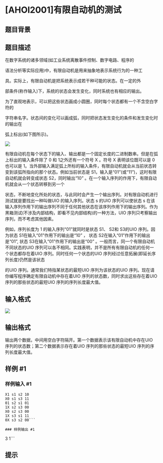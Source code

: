 # [AHOI2001]有限自动机的测试

## 题目背景



## 题目描述

在数字系统的诸多领域(如工业系统离散事件控制、数字电路、程序的

语法分析等实际应用)中，有限自动机是用来抽象地表示系统行为的一种工

具。实际上，有限自动机是把系统表示成若干种可能的状态。在一定的外

部条件(称作输入)下，系统的状态会发生变化，同时系统也有相应的输出。

为了直观地表示，可以把这些状态画成小圆圈，同时每个状态都有一个不含空白字符的

字符串名字。状态间的变化可以画成弧，同时把状态发生变化的条件和发生变化时的输出在

弧上标出(如下图所示)。

 ![](https://cdn.luogu.com.cn/upload/pic/1675.png) 

有限自动机在每个状态下的输入、输出都是一个固定长度的二进制数串。但是在弧上标出的输入条件除了 0 和 1之外还有一个符号 X 。符号 X 表明该位既可以是 0 也可以是 1。当外部输入满足弧上所标的输入条件，有限自动机就会从当前状态转变到该弧所指向的那个状态。例如当前状态是 S1，输入是“01”(或“11”)，这时有限自动机就会转变成状态 S2，同时输出“10” 。在一个输入序列的作用下，有限自动机就会从一个状态转移到另一个

状态，不断地变化所处的状态，与此同时会产生一个输出序列。对有限自动机进行测试就是要找出一种叫做UIO 的输入序列。状态 s 的UIO 序列可以使状态 s 在该输入序列作用下的输出序列不同于任何其他状态在该序列作用下的输出序列。作为黑箱测试(不涉及内部结构，即看不见内部结构)的一种方法，UIO 序列只考察输出序列，而不考虑其他因素。

例如，序列长度为 1 的输入序列“01”就同时是状态 S1、 S2和 S3的UIO 序列。因为状态 S1在输入“01”作用下的输出是“10” ， 状态 S2在输入“01”作用下的输出是“01”, 状态 S3在输入“01”作用下的输出是“00” 。一般而言，同一个有限自动机不同状态的UIO 序列可以各不相同。实践表明，并不是所有有限自动机的任何一个状态都存在着UIO 序列。同时任何一个状态的UIO 序列经过任意拓展(即延长序列长度)仍然是该状态

的UIO 序列。通常我们特指某状态的最短UIO 序列为该状态的UIO 序列。现在请你编写程序确定有限自动机中存在着UIO 序列的状态数，同时求出这些存在着UIO 序列的那些状态的最短UIO 序列的序列长度最大值。


## 输入格式

![](https://cdn.luogu.com.cn/upload/pic/1676.png)


## 输出格式

输出两个数据，中间用空白字符隔开。第一个数据表示该有限自动机中存在UIO 序列的状态数；第二个数据表示存在着UIO 序列的那些状态的最短UIO 序列的序列长度最大值。


## 样例 #1

### 样例输入 #1
```
X1 s1 s2 10
X0 s1 s3 11
01 s2 s1 01
1X s2 s3 00
X0 s2 s3 00
1X s3 s1 11
0X s3 s2 00```

### 样例输出 #1

```
3 1```

## 提示


